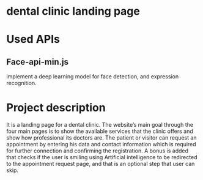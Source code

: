 # dental clinic landing page

# Used APIs
## Face-api-min.js
implement a deep learning model for face detection, and 
expression recognition.

# Project description
It is a landing page for a dental clinic. The website’s main goal through the four main pages
is to show the available services that the clinic offers and show how professional its doctors 
are. The patient or visitor can request an appointment by entering his data and 
contact information which is required for further connection and confirming 
the registration. A bonus is added that checks if the user is smiling using 
Artificial intelligence to be redirected to the appointment request page, and 
that is an optional step that user can skip.

